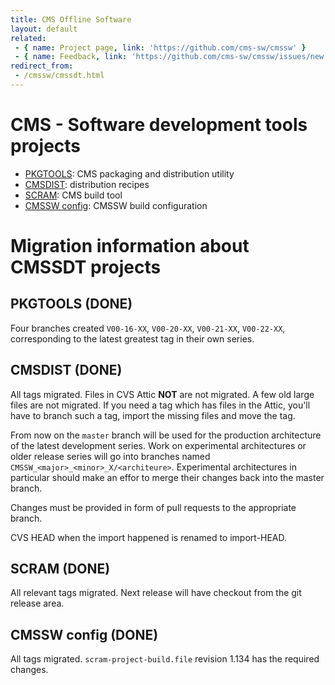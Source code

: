```yaml
---
title: CMS Offline Software
layout: default
related:
 - { name: Project page, link: 'https://github.com/cms-sw/cmssw' }
 - { name: Feedback, link: 'https://github.com/cms-sw/cmssw/issues/new' }
redirect_from:
 - /cmssw/cmssdt.html
---
```


# CMS - Software development tools projects

- [PKGTOOLS](https://github.com/cms-sw/pkgtools): CMS packaging and distribution utility
- [CMSDIST](https://github.com/cms-sw/cmsdist): distribution recipes
- [SCRAM](https://github.com/cms-sw/SCRAM): CMS build tool
- [CMSSW config](https://github.com/cms-sw/cmssw-config): CMSSW build configuration

# Migration information about CMSSDT projects

## PKGTOOLS (DONE)

Four branches created `V00-16-XX`, `V00-20-XX`, `V00-21-XX`, `V00-22-XX`,
corresponding to the latest greatest tag in their own series.

## CMSDIST (DONE)

All tags migrated. Files in CVS Attic **NOT** are not migrated. A few old large
files are not migrated. If you need a tag which has files in the Attic, you'll
have to branch such a tag, import the missing files and move the tag.

From now on the `master` branch will be used for the production architecture of
the latest development series. Work on experimental architectures or older
release series will go into branches named
`CMSSW_<major>_<minor>_X/<architeure>`.  Experimental architectures in
particular should make an effor to merge their changes back into the master
branch.

Changes must be provided in form of pull requests to the appropriate branch.

CVS HEAD when the import happened is renamed to import-HEAD.

## SCRAM (DONE)

All relevant tags migrated. Next release will have checkout from the git
release area.

## CMSSW config (DONE)

All tags migrated. `scram-project-build.file` revision 1.134 has the required
changes.
